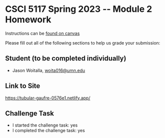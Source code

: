 # CSCI 5117 Spring 2023 -- Module 2 Homework

Instructions can be [found on canvas](https://canvas.umn.edu/courses/355584/pages/homework-2)

Please fill out all of the following sections to help us grade your submission:

## Student (to be completed individually)

-   Jason Woitalla, woita016@umn.edu

## Link to Site

https://tubular-gaufre-0576e1.netlify.app/

## Challenge Task

-   I started the challenge task: yes
-   I completed the challenge task: yes
